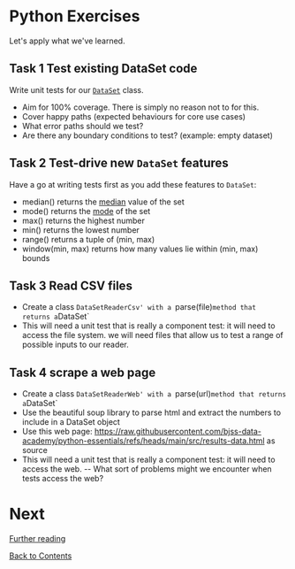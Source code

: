 # Python Exercises

Let's apply what we've learned.

## Task 1 Test existing DataSet code

Write unit tests for our [`DataSet`](/src/dataset.py) class.

- Aim for 100% coverage. There is simply no reason not to for this.
- Cover happy paths (expected behaviours for core use cases)
- What error paths should we test?
- Are there any boundary conditions to test? (example: empty dataset)

## Task 2 Test-drive new `DataSet` features

Have a go at writing tests first as you add these features to `DataSet`:

- median() returns the [median](https://en.wikipedia.org/wiki/Median) value of the set
- mode() returns the [mode](<https://en.wikipedia.org/wiki/Mode_(statistics)>) of the set
- max() returns the highest number
- min() returns the lowest number
- range() returns a tuple of (min, max)
- window(min, max) returns how many values lie within (min, max) bounds

## Task 3 Read CSV files

- Create a class `DataSetReaderCsv' with a `parse(file)`method that returns a`DataSet`
- This will need a unit test that is really a component test: it will need to access the file system. we will need files that allow us to test a range of possible inputs to our reader.

## Task 4 scrape a web page

- Create a class `DataSetReaderWeb' with a `parse(url)`method that returns a`DataSet`
- Use the beautiful soup library to parse html and extract the numbers to include in a DataSet object
- Use this web page: https://raw.githubusercontent.com/bjss-data-academy/python-essentials/refs/heads/main/src/results-data.html as source
- This will need a unit test that is really a component test: it will need to access the web.
  -- What sort of problems might we encounter when tests access the web?

# Next

[Further reading](/further.md)

[Back to Contents](/contents.md)
